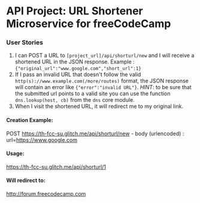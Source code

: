 # API Project: URL Shortener Microservice for freeCodeCamp


### User Stories

1. I can POST a URL to `[project_url]/api/shorturl/new` and I will receive a shortened URL in the JSON response. Example : `{"original_url":"www.google.com","short_url":1}`
2. If I pass an invalid URL that doesn't follow the valid `http(s)://www.example.com(/more/routes)` format, the JSON response will contain an error like `{"error":"invalid URL"}`. *HINT*: to be sure that the submitted url points to a valid site you can use the function `dns.lookup(host, cb)` from the `dns` core module.
3. When I visit the shortened URL, it will redirect me to my original link.


#### Creation Example:

POST https://th-fcc-su.glitch.me/api/shorturl/new - body (urlencoded) :  url=https://www.google.com

#### Usage:

https://th-fcc-su.glitch.me/api/shorturl/1

#### Will redirect to:

http://forum.freecodecamp.com
